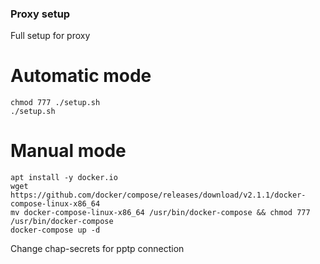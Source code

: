 ### Proxy setup
Full setup for proxy

# Automatic mode

```
chmod 777 ./setup.sh
./setup.sh
```

# Manual mode

```
apt install -y docker.io
wget https://github.com/docker/compose/releases/download/v2.1.1/docker-compose-linux-x86_64
mv docker-compose-linux-x86_64 /usr/bin/docker-compose && chmod 777 /usr/bin/docker-compose
docker-compose up -d
```

Change chap-secrets for pptp connection

